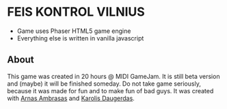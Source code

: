 FEIS KONTROL VILNIUS
==========================
* Game uses Phaser HTML5 game engine
* Everything else is written in vanilla javascript

About
--------
This game was created in 20 hours @ MIDI GameJam. It is still beta version and (maybe) it will be finished someday. Do not take game seriously, because it was made for fun and to make fun of bad guys.
It was created with [Arnas Ambrasas](https://github.com/losblancoo) and [Karolis Daugerdas](https://lt.linkedin.com/in/daugerdas).